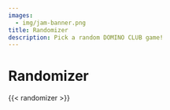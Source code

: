 ```yaml
---
images:
  - img/jam-banner.png
title: Randomizer
description: Pick a random DOMINO CLUB game!
---
```


# Randomizer

{{< randomizer >}}
